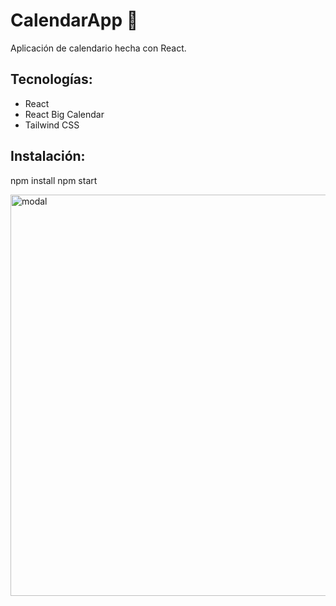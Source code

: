 # CalendarApp 📅

Aplicación de calendario hecha con React.

## Tecnologías:
- React
- React Big Calendar
- Tailwind CSS

## Instalación:

npm install
npm start

<img width="1366" height="642" alt="modal" src="https://github.com/user-attachments/assets/af934a23-c667-490d-a5b5-9e6897d6931a" />

